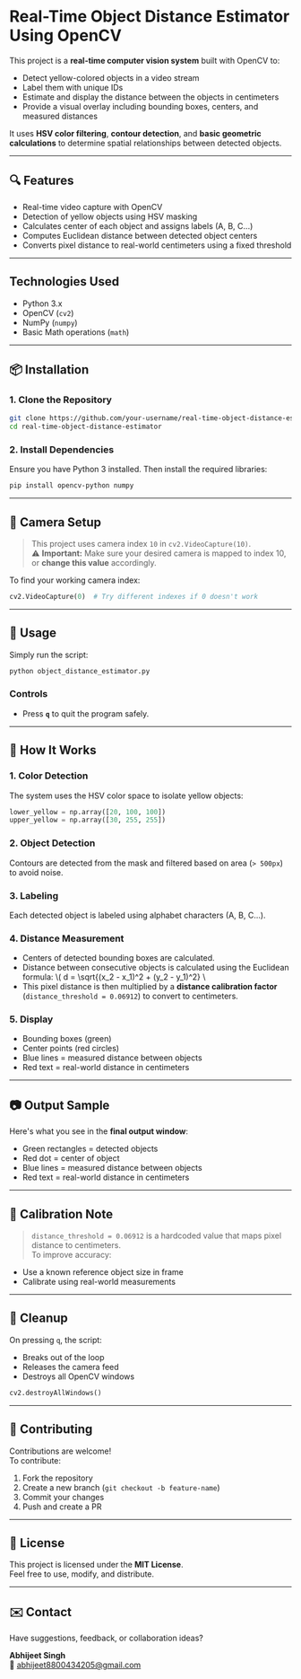 # Real-Time Object Distance Estimator Using OpenCV

This project is a **real-time computer vision system** built with OpenCV to:
- Detect yellow-colored objects in a video stream
- Label them with unique IDs
- Estimate and display the distance between the objects in centimeters
- Provide a visual overlay including bounding boxes, centers, and measured distances

It uses **HSV color filtering**, **contour detection**, and **basic geometric calculations** to determine spatial relationships between detected objects.

---

## 🔍 Features

-  Real-time video capture with OpenCV  
-  Detection of yellow objects using HSV masking  
-  Calculates center of each object and assigns labels (A, B, C...)  
-  Computes Euclidean distance between detected object centers  
-  Converts pixel distance to real-world centimeters using a fixed threshold  


---

## Technologies Used

- Python 3.x
- OpenCV (`cv2`)
- NumPy (`numpy`)
- Basic Math operations (`math`)

---

## 📦 Installation

### 1. Clone the Repository
```bash
git clone https://github.com/your-username/real-time-object-distance-estimator.git
cd real-time-object-distance-estimator
```

### 2. Install Dependencies
Ensure you have Python 3 installed. Then install the required libraries:
```bash
pip install opencv-python numpy
```

---

## 🎥 Camera Setup

> This project uses camera index `10` in `cv2.VideoCapture(10)`.  
> ⚠️ **Important:** Make sure your desired camera is mapped to index 10, or **change this value** accordingly.

To find your working camera index:
```python
cv2.VideoCapture(0)  # Try different indexes if 0 doesn't work
```

---

## 🚀 Usage

Simply run the script:
```bash
python object_distance_estimator.py
```

### Controls
- Press **`q`** to quit the program safely.

---

## 📌 How It Works

### 1. Color Detection  
The system uses the HSV color space to isolate yellow objects:
```python
lower_yellow = np.array([20, 100, 100])
upper_yellow = np.array([30, 255, 255])
```

### 2. Object Detection  
Contours are detected from the mask and filtered based on area (`> 500px`) to avoid noise.

### 3. Labeling  
Each detected object is labeled using alphabet characters (A, B, C...).

### 4. Distance Measurement  
- Centers of detected bounding boxes are calculated.
- Distance between consecutive objects is calculated using the Euclidean formula:
  \\( d = \sqrt{(x_2 - x_1)^2 + (y_2 - y_1)^2} \\
- This pixel distance is then multiplied by a **distance calibration factor** (`distance_threshold = 0.06912`) to convert to centimeters.

### 5. Display  
- Bounding boxes (green)
- Center points (red circles)
- Blue lines = measured distance between objects
- Red text = real-world distance in centimeters

---

## 📷 Output Sample

Here's what you see in the **final output window**:

- Green rectangles = detected objects
- Red dot = center of object
- Blue lines = measured distance between objects
- Red text = real-world distance in centimeters

---

## 📐 Calibration Note

> `distance_threshold = 0.06912` is a hardcoded value that maps pixel distance to centimeters.  
To improve accuracy:
- Use a known reference object size in frame
- Calibrate using real-world measurements

---

## 🧼 Cleanup

On pressing `q`, the script:
- Breaks out of the loop
- Releases the camera feed
- Destroys all OpenCV windows

```python
cv2.destroyAllWindows()
```

---

## 🤝 Contributing

Contributions are welcome!  
To contribute:

1. Fork the repository  
2. Create a new branch (`git checkout -b feature-name`)  
3. Commit your changes  
4. Push and create a PR  

---

## 📄 License

This project is licensed under the **MIT License**.  
Feel free to use, modify, and distribute.

---

## ✉️ Contact

Have suggestions, feedback, or collaboration ideas?

**Abhijeet Singh**  
📧 abhijeet8800434205@gmail.com
